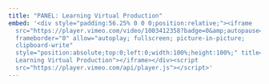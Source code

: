 ```yaml
---
title: "PANEL: Learning Virtual Production"
embed: '<div style="padding:56.25% 0 0 0;position:relative;"><iframe
  src="https://player.vimeo.com/video/1003412358?badge=0&amp;autopause=0&amp;player_id=0&amp;app_id=58479"
  frameborder="0" allow="autoplay; fullscreen; picture-in-picture;
  clipboard-write"
  style="position:absolute;top:0;left:0;width:100%;height:100%;" title="PANEL:
  Learning Virtual Production"></iframe></div><script
  src="https://player.vimeo.com/api/player.js"></script>'
---
```

